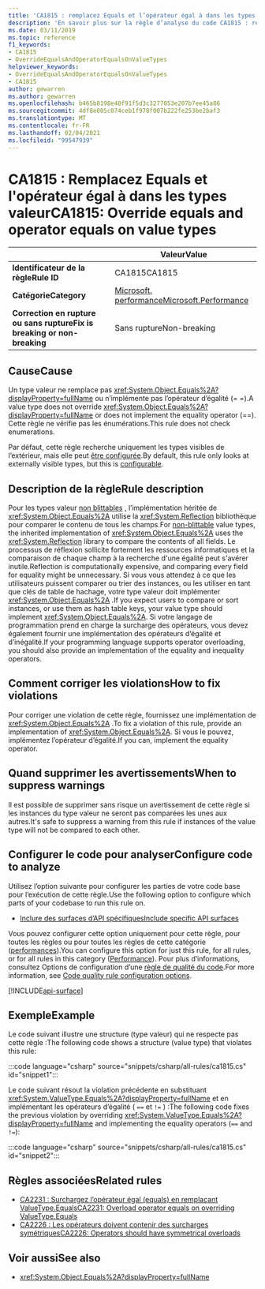 ```yaml
---
title: 'CA1815 : remplacez Equals et l’opérateur égal à dans les types valeur (analyse du code)'
description: 'En savoir plus sur la règle d’analyse du code CA1815 : remplacez Equals et l’opérateur égal à dans les types valeur'
ms.date: 03/11/2019
ms.topic: reference
f1_keywords:
- CA1815
- OverrideEqualsAndOperatorEqualsOnValueTypes
helpviewer_keywords:
- OverrideEqualsAndOperatorEqualsOnValueTypes
- CA1815
author: gewarren
ms.author: gewarren
ms.openlocfilehash: b465b8198e40f91f5d3c3277053e207b7ee45a86
ms.sourcegitcommit: 4df8e005c074ceb1f978f007b222fe253be2baf3
ms.translationtype: MT
ms.contentlocale: fr-FR
ms.lasthandoff: 02/04/2021
ms.locfileid: "99547939"
---
```

# <a name="ca1815-override-equals-and-operator-equals-on-value-types"></a><span data-ttu-id="991c0-103">CA1815 : Remplacez Equals et l'opérateur égal à dans les types valeur</span><span class="sxs-lookup"><span data-stu-id="991c0-103">CA1815: Override equals and operator equals on value types</span></span>

| | <span data-ttu-id="991c0-104">Valeur</span><span class="sxs-lookup"><span data-stu-id="991c0-104">Value</span></span> |
|-|-|
| <span data-ttu-id="991c0-105">**Identificateur de la règle**</span><span class="sxs-lookup"><span data-stu-id="991c0-105">**Rule ID**</span></span> |<span data-ttu-id="991c0-106">CA1815</span><span class="sxs-lookup"><span data-stu-id="991c0-106">CA1815</span></span>|
| <span data-ttu-id="991c0-107">**Catégorie**</span><span class="sxs-lookup"><span data-stu-id="991c0-107">**Category**</span></span> |[<span data-ttu-id="991c0-108">Microsoft. performance</span><span class="sxs-lookup"><span data-stu-id="991c0-108">Microsoft.Performance</span></span>](performance-warnings.md)|
| <span data-ttu-id="991c0-109">**Correction en rupture ou sans rupture**</span><span class="sxs-lookup"><span data-stu-id="991c0-109">**Fix is breaking or non-breaking**</span></span> |<span data-ttu-id="991c0-110">Sans rupture</span><span class="sxs-lookup"><span data-stu-id="991c0-110">Non-breaking</span></span>|

## <a name="cause"></a><span data-ttu-id="991c0-111">Cause</span><span class="sxs-lookup"><span data-stu-id="991c0-111">Cause</span></span>

<span data-ttu-id="991c0-112">Un type valeur ne remplace pas <xref:System.Object.Equals%2A?displayProperty=fullName> ou n’implémente pas l’opérateur d’égalité (= =).</span><span class="sxs-lookup"><span data-stu-id="991c0-112">A value type does not override <xref:System.Object.Equals%2A?displayProperty=fullName> or does not implement the equality operator (==).</span></span> <span data-ttu-id="991c0-113">Cette règle ne vérifie pas les énumérations.</span><span class="sxs-lookup"><span data-stu-id="991c0-113">This rule does not check enumerations.</span></span>

<span data-ttu-id="991c0-114">Par défaut, cette règle recherche uniquement les types visibles de l’extérieur, mais elle peut [être configurée](#configure-code-to-analyze).</span><span class="sxs-lookup"><span data-stu-id="991c0-114">By default, this rule only looks at externally visible types, but this is [configurable](#configure-code-to-analyze).</span></span>

## <a name="rule-description"></a><span data-ttu-id="991c0-115">Description de la règle</span><span class="sxs-lookup"><span data-stu-id="991c0-115">Rule description</span></span>

<span data-ttu-id="991c0-116">Pour les types valeur [non blittables](../../../framework/interop/blittable-and-non-blittable-types.md) , l’implémentation héritée de <xref:System.Object.Equals%2A> utilise la <xref:System.Reflection> bibliothèque pour comparer le contenu de tous les champs.</span><span class="sxs-lookup"><span data-stu-id="991c0-116">For [non-blittable](../../../framework/interop/blittable-and-non-blittable-types.md) value types, the inherited implementation of <xref:System.Object.Equals%2A> uses the <xref:System.Reflection> library to compare the contents of all fields.</span></span> <span data-ttu-id="991c0-117">Le processus de réflexion sollicite fortement les ressources informatiques et la comparaison de chaque champ à la recherche d'une égalité peut s'avérer inutile.</span><span class="sxs-lookup"><span data-stu-id="991c0-117">Reflection is computationally expensive, and comparing every field for equality might be unnecessary.</span></span> <span data-ttu-id="991c0-118">Si vous vous attendez à ce que les utilisateurs puissent comparer ou trier des instances, ou les utiliser en tant que clés de table de hachage, votre type valeur doit implémenter <xref:System.Object.Equals%2A> .</span><span class="sxs-lookup"><span data-stu-id="991c0-118">If you expect users to compare or sort instances, or use them as hash table keys, your value type should implement <xref:System.Object.Equals%2A>.</span></span> <span data-ttu-id="991c0-119">Si votre langage de programmation prend en charge la surcharge des opérateurs, vous devez également fournir une implémentation des opérateurs d’égalité et d’inégalité.</span><span class="sxs-lookup"><span data-stu-id="991c0-119">If your programming language supports operator overloading, you should also provide an implementation of the equality and inequality operators.</span></span>

## <a name="how-to-fix-violations"></a><span data-ttu-id="991c0-120">Comment corriger les violations</span><span class="sxs-lookup"><span data-stu-id="991c0-120">How to fix violations</span></span>

<span data-ttu-id="991c0-121">Pour corriger une violation de cette règle, fournissez une implémentation de <xref:System.Object.Equals%2A> .</span><span class="sxs-lookup"><span data-stu-id="991c0-121">To fix a violation of this rule, provide an implementation of <xref:System.Object.Equals%2A>.</span></span> <span data-ttu-id="991c0-122">Si vous le pouvez, implémentez l’opérateur d’égalité.</span><span class="sxs-lookup"><span data-stu-id="991c0-122">If you can, implement the equality operator.</span></span>

## <a name="when-to-suppress-warnings"></a><span data-ttu-id="991c0-123">Quand supprimer les avertissements</span><span class="sxs-lookup"><span data-stu-id="991c0-123">When to suppress warnings</span></span>

<span data-ttu-id="991c0-124">Il est possible de supprimer sans risque un avertissement de cette règle si les instances du type valeur ne seront pas comparées les unes aux autres.</span><span class="sxs-lookup"><span data-stu-id="991c0-124">It's safe to suppress a warning from this rule if instances of the value type will not be compared to each other.</span></span>

## <a name="configure-code-to-analyze"></a><span data-ttu-id="991c0-125">Configurer le code pour analyser</span><span class="sxs-lookup"><span data-stu-id="991c0-125">Configure code to analyze</span></span>

<span data-ttu-id="991c0-126">Utilisez l’option suivante pour configurer les parties de votre code base pour l’exécution de cette règle.</span><span class="sxs-lookup"><span data-stu-id="991c0-126">Use the following option to configure which parts of your codebase to run this rule on.</span></span>

- [<span data-ttu-id="991c0-127">Inclure des surfaces d’API spécifiques</span><span class="sxs-lookup"><span data-stu-id="991c0-127">Include specific API surfaces</span></span>](#include-specific-api-surfaces)

<span data-ttu-id="991c0-128">Vous pouvez configurer cette option uniquement pour cette règle, pour toutes les règles ou pour toutes les règles de cette catégorie ([performances](performance-warnings.md)).</span><span class="sxs-lookup"><span data-stu-id="991c0-128">You can configure this option for just this rule, for all rules, or for all rules in this category ([Performance](performance-warnings.md)).</span></span> <span data-ttu-id="991c0-129">Pour plus d’informations, consultez Options de configuration d’une [règle de qualité du code](../code-quality-rule-options.md).</span><span class="sxs-lookup"><span data-stu-id="991c0-129">For more information, see [Code quality rule configuration options](../code-quality-rule-options.md).</span></span>

[!INCLUDE[api-surface](~/includes/code-analysis/api-surface.md)]

## <a name="example"></a><span data-ttu-id="991c0-130">Exemple</span><span class="sxs-lookup"><span data-stu-id="991c0-130">Example</span></span>

<span data-ttu-id="991c0-131">Le code suivant illustre une structure (type valeur) qui ne respecte pas cette règle :</span><span class="sxs-lookup"><span data-stu-id="991c0-131">The following code shows a structure (value type) that violates this rule:</span></span>

:::code language="csharp" source="snippets/csharp/all-rules/ca1815.cs" id="snippet1":::

<span data-ttu-id="991c0-132">Le code suivant résout la violation précédente en substituant <xref:System.ValueType.Equals%2A?displayProperty=fullName> et en implémentant les opérateurs d’égalité ( `==` et `!=` ) :</span><span class="sxs-lookup"><span data-stu-id="991c0-132">The following code fixes the previous violation by overriding <xref:System.ValueType.Equals%2A?displayProperty=fullName> and implementing the equality operators (`==` and `!=`):</span></span>

:::code language="csharp" source="snippets/csharp/all-rules/ca1815.cs" id="snippet2":::

## <a name="related-rules"></a><span data-ttu-id="991c0-133">Règles associées</span><span class="sxs-lookup"><span data-stu-id="991c0-133">Related rules</span></span>

- [<span data-ttu-id="991c0-134">CA2231 : Surchargez l’opérateur égal (equals) en remplaçant ValueType.Equals</span><span class="sxs-lookup"><span data-stu-id="991c0-134">CA2231: Overload operator equals on overriding ValueType.Equals</span></span>](ca2231.md)
- [<span data-ttu-id="991c0-135">CA2226 : Les opérateurs doivent contenir des surcharges symétriques</span><span class="sxs-lookup"><span data-stu-id="991c0-135">CA2226: Operators should have symmetrical overloads</span></span>](ca2226.md)

## <a name="see-also"></a><span data-ttu-id="991c0-136">Voir aussi</span><span class="sxs-lookup"><span data-stu-id="991c0-136">See also</span></span>

- <xref:System.Object.Equals%2A?displayProperty=fullName>
